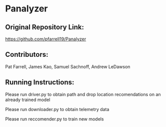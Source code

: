 # Panalyzer

## Original Repository Link:
https://github.com/pfarrell19/Panalyzer

## Contributors: 
Pat Farrell, James Kao, Samuel Sachnoff, Andrew LeDawson

## Running Instructions:
Please run driver.py to obtain path and drop location recomendations on an already trained model

Please run downloader.py to obtain telemetry data

Please run reccomender.py to train new models
